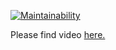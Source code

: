 [![Maintainability](https://api.codeclimate.com/v1/badges/204b8024374476650831/maintainability)](https://codeclimate.com/github/unimilk456/java-project-61/maintainability)

Please find video [here.](https://asciinema.org/a/7vfwQEFHSLSI3IwI8x8mOLZiZ)

